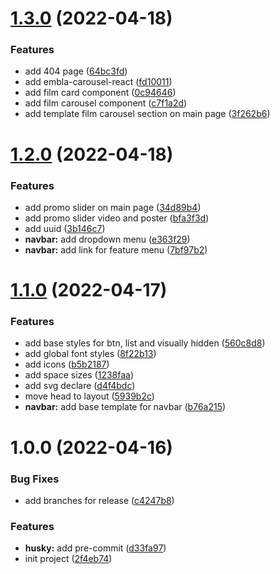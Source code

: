 # [1.3.0](https://github.com/nblackninja/kinopoisk/compare/v1.2.0...v1.3.0) (2022-04-18)


### Features

* add 404 page ([64bc3fd](https://github.com/nblackninja/kinopoisk/commit/64bc3fd971fd29653b7d0e0267dbd652ac93c6bb))
* add embla-carousel-react ([fd10011](https://github.com/nblackninja/kinopoisk/commit/fd10011728d4bda7c1e6cbf1c4d698c9a65a9006))
* add film card component ([0c94646](https://github.com/nblackninja/kinopoisk/commit/0c94646d68fd7d767eae6ee621eff094f3a5d4a5))
* add film carousel component ([c7f1a2d](https://github.com/nblackninja/kinopoisk/commit/c7f1a2d841397cada04a12626f659c82b29f107e))
* add template film carousel section on main page ([3f262b6](https://github.com/nblackninja/kinopoisk/commit/3f262b648f24f227b80ae5dee46c2ae5ab2d4758))

# [1.2.0](https://github.com/nblackninja/kinopoisk/compare/v1.1.0...v1.2.0) (2022-04-18)


### Features

* add promo slider on main page ([34d89b4](https://github.com/nblackninja/kinopoisk/commit/34d89b40640f3fd558845b4c83b481cd20b183de))
* add promo slider video and poster ([bfa3f3d](https://github.com/nblackninja/kinopoisk/commit/bfa3f3d59ff71766c44b9fb1464f78dc0b26efab))
* add uuid ([3b146c7](https://github.com/nblackninja/kinopoisk/commit/3b146c7b08dfa1c20b8c0857318f9b3751abbd82))
* **navbar:** add dropdown menu ([e363f29](https://github.com/nblackninja/kinopoisk/commit/e363f293aea6b165422165011b9b2211b1d8ebe4))
* **navbar:** add link for feature menu ([7bf97b2](https://github.com/nblackninja/kinopoisk/commit/7bf97b22b286078324d9e8a881dabd856aa9876d))

# [1.1.0](https://github.com/nblackninja/kinopoisk/compare/v1.0.0...v1.1.0) (2022-04-17)


### Features

* add base styles for btn, list and visually hidden ([560c8d8](https://github.com/nblackninja/kinopoisk/commit/560c8d872124f8826cbe34f7eaf8f2965bead5d9))
* add global font styles ([8f22b13](https://github.com/nblackninja/kinopoisk/commit/8f22b13e08114062f8e2c2365e1211b8f215ee72))
* add icons ([b5b2187](https://github.com/nblackninja/kinopoisk/commit/b5b21878bc1971129635febf41d699a6f2f45b2d))
* add space sizes ([1238faa](https://github.com/nblackninja/kinopoisk/commit/1238faa4c525f322e439701bab56a94f3efc9f40))
* add svg declare ([d4f4bdc](https://github.com/nblackninja/kinopoisk/commit/d4f4bdc59fe4bf0e212ffcf1486174e0a3bb11b4))
* move head to layout ([5939b2c](https://github.com/nblackninja/kinopoisk/commit/5939b2cff2f73cd16b2c8c71c7d2e30ab065359a))
* **navbar:** add base template for navbar ([b76a215](https://github.com/nblackninja/kinopoisk/commit/b76a21538474dc2311addd5c98a60200eb13c825))

# 1.0.0 (2022-04-16)


### Bug Fixes

* add branches for release ([c4247b8](https://github.com/nblackninja/kinopoisk/commit/c4247b88e103c496267d5ffca28efca621acf585))


### Features

* **husky:** add pre-commit ([d33fa97](https://github.com/nblackninja/kinopoisk/commit/d33fa97887a858193a69fac8df2c30113dfa65d0))
* init project ([2f4eb74](https://github.com/nblackninja/kinopoisk/commit/2f4eb749ff00d9168c2e094fe0fd46d3968dc0e0))
